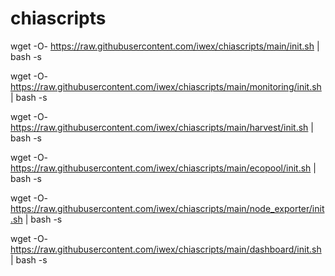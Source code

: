 # chiascripts

wget -O- https://raw.githubusercontent.com/iwex/chiascripts/main/init.sh | bash -s

wget -O- https://raw.githubusercontent.com/iwex/chiascripts/main/monitoring/init.sh | bash -s

wget -O- https://raw.githubusercontent.com/iwex/chiascripts/main/harvest/init.sh | bash -s

wget -O- https://raw.githubusercontent.com/iwex/chiascripts/main/ecopool/init.sh | bash -s

wget -O- https://raw.githubusercontent.com/iwex/chiascripts/main/node_exporter/init.sh | bash -s

wget -O- https://raw.githubusercontent.com/iwex/chiascripts/main/dashboard/init.sh | bash -s